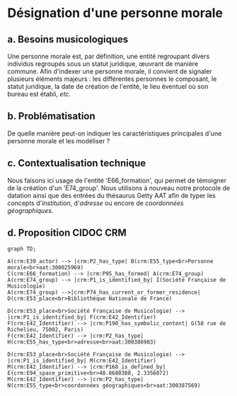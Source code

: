 # Désignation d'une personne morale

## a. Besoins musicologiques

Une personne morale est, par définition, une entité regroupant divers individus regroupés sous un statut juridique, œuvrant de manière commune. Afin d'indexer une personne morale, il convient de signaler plusieurs éléments majeurs : les différentes personnes le composant, le statut juridique, la date de création de l'entité, le lieu éventuel où son bureau est établi, _etc._

## b. Problématisation

De quelle manière peut-on indiquer les caractéristiques principales d'une personne morale et les modéliser ?

## c. Contextualisation technique

Nous faisons ici usage de l'entité 'E66_formation', qui permet de témoigner de la création d'un 'E74_group'. Nous utilisons à nouveau notre protocole de datation ainsi que des entrées du thésaurus Getty AAT afin de typer les concepts d'_institution_, d'_adresse_ ou encore de _coordonnées géographiques_.

## d. Proposition CIDOC CRM

```mermaid
graph TD;

A(crm:E39_actor) --> |crm:P2_has_type| B(crm:E55_type<br>Personne morale<br>aat:300025969)
C(crm:E66_formation) --> |crm:P95_has_formed| A(crm:E74_group)
A(crm:E74_group) --> |crm:P1_is_identified_by| I(Société Française de Musicologie)
A(crm:E74_group) -->|crm:P74_has_current_or_former_residence| D(crm:E53_place<br>Bibliothèque Nationale de France)

D(crm:E53_place<br>Société Française de Musicologie) --> |crm:P1_is_identified_by| F(crm:E42_Identifier)
F(crm:E42_Identifier) --> |crm:P190_has_symbolic_content| G(58 rue de Richelieu, 75002, Paris)
F(crm:E42_Identifier) --> |crm:P2_has_type| H(crm:E55_has_type<br>adresse<br>aat:300386983)

D(crm:E53_place<br>Société Française de Musicologie) --> |crm:P1_is_identified_by| M(crm:E42_Identifier)
M(crm:E42_Identifier) --> |crm:P168_is_defined_by| E(crm:E94_space_primitive<br>48.8680388, 2.3356072)
M(crm:E42_Identifier) --> |crm:P2_has_type| N(crm:E55_type<br>coordonnées géographiques<br>aat:300387569)


```
